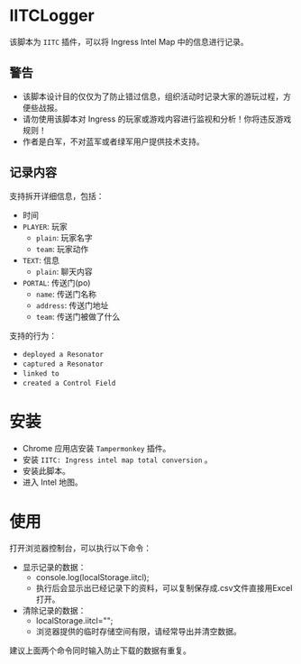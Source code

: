 # IITCLogger
该脚本为 `IITC` 插件，可以将 Ingress Intel Map 中的信息进行记录。

## 警告
- 该脚本设计目的仅仅为了防止错过信息，组织活动时记录大家的游玩过程，方便些战报。
- 请勿使用该脚本对 Ingress 的玩家或游戏内容进行监视和分析！你将违反游戏规则！
- 作者是白军，不对蓝军或者绿军用户提供技术支持。

## 记录内容
支持拆开详细信息，包括：
- 时间
- `PLAYER`: 玩家
  - `plain`: 玩家名字
  - `team`: 玩家动作
- `TEXT`: 信息
  - `plain`: 聊天内容
- `PORTAL`: 传送门(po)
  - `name`: 传送门名称
  - `address`: 传送门地址
  - `team`: 传送门被做了什么

支持的行为：
- `deployed a Resonator`
- `captured a Resonator`
- `linked to`
- `created a Control Field`

# 安装
- Chrome 应用店安装 `Tampermonkey` 插件。
- 安装 `IITC: Ingress intel map total conversion` 。
- 安装此脚本。
- 进入 Intel 地图。

# 使用
打开浏览器控制台，可以执行以下命令：

- 显示记录的数据：
  - console.log(localStorage.iitcl);
  - 执行后会显示出已经记录下的资料，可以复制保存成.csv文件直接用Excel打开。
- 清除记录的数据：
  - localStorage.iitcl="";
  - 浏览器提供的临时存储空间有限，请经常导出并清空数据。

建议上面两个命令同时输入防止下载的数据有重复。